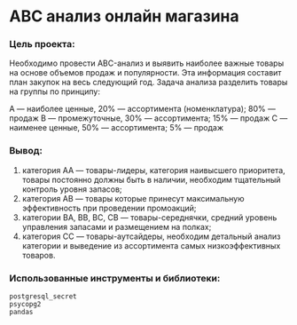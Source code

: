 # ABC анализ онлайн магазина
### Цель проекта:
Необходимо провести ABC-анализ и выявить наиболее важные товары на основе объемов продаж и популярности. Эта информация составит план закупок на весь следующий год. 
Задача анализа разделить товары на группы по принципу:

А — наиболее ценные, 20% — ассортимента (номенклатура); 80% — продаж
В — промежуточные, 30% — ассортимента; 15% — продаж
С — наименее ценные, 50% — ассортимента; 5% — продаж

### Вывод:
1. категория АА — товары-лидеры, категория наивысшего приоритета, товары постоянно должны быть в наличии, необходим тщательный контроль уровня запасов;
2. категория АВ — товары которые принесут максимальную эффективность при проведении промоакций;
3. категории ВА, ВВ, ВС, СВ — товары-середнячки, средний уровень управления запасами и размещением на полках;
4. категория СС — товары-аутсайдеры, необходим детальный анализ категории и выведение из ассортимента самых низкоэффективных товаров.

### Использованные инструменты и библиотеки:
```
postgresql_secret
psycopg2
pandas
```


